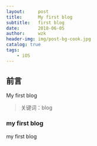```yaml
---
layout:     post
title:      My first blog
subtitle:   first blog
date:       2018-06-05
author:     wzk
header-img: img/post-bg-cook.jpg
catalog: true
tags:
    - iOS
---
```


## 前言

My first blog




>关键词：blog

### my first blog
my first blog




 

